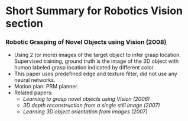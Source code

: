 # Short Summary for Robotics Vision section

### Robotic Grasping of Novel Objects using Vision (2008)
- Using 2 (or more) images of the target object to infer grasp location. Supervised training, ground truth is the image of the 3D object with human labeled grasp location indicated by different color.
- This paper uses predefined edge and texture filter, did not use any neural networks.
- Motion plan: PRM planner.
- Related papers: 
  - *Learning to grasp novel objects using Vision (2006)*
  - *3D depth reconstruction from a single still image (2007)*
  - *Learning 3D object orientation from images (2007)*
